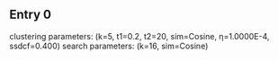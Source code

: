 ## Entry 0
clustering parameters: (k=5, t1=0.2, t2=20, sim=Cosine, η=1.0000E-4, ssdcf=0.400)
search parameters: (k=16, sim=Cosine)
